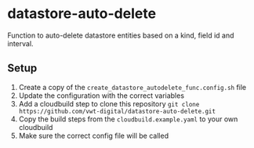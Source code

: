 # datastore-auto-delete

Function to auto-delete datastore entities based on a kind, field id and interval.

## Setup
1. Create a copy of the `create_datastore_autodelete_func.config.sh` file
2. Update the configuration with the correct variables
3. Add a cloudbuild step to clone this repository
```git clone https://github.com/vwt-digital/datastore-auto-delete.git```
4. Copy the build steps from the `cloudbuild.example.yaml` to your own cloudbuild
5. Make sure the correct config file will be called
